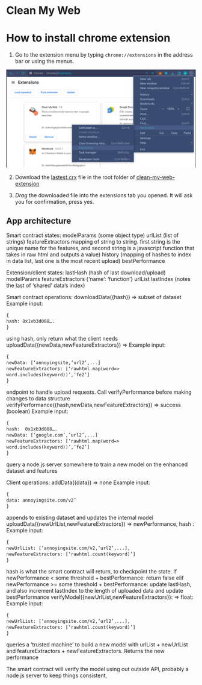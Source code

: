 # Clean My Web

# How to install chrome extension

1. Go to the extension menu by typing `chrome://extensions` in the address bar or using the menus.

![](imgs/chrome-extension.png)

2. Download the [lastest.crx](clean-my-web-extension/latest.crx) file in the root folder of [clean-my-web-extension](clean-my-web-extension)

3. *Drag* the downloaded file into the extensions tab you opened. It will ask you for confirmation, press yes.
## App architecture
Smart contract states:
modelParams (some object type)
urlList (list of strings)
featureExtractors mapping of string to string. first string is the unique name for the features, and second string is a javascript function that takes in raw html and outputs a value)
history (mapping of hashes to index in data list, last one is the most recent upload)
bestPerformance

Extension/client states:
lastHash (hash of last download/upload)
modelParams
featureExtractors {‘name’: ‘function’}
urlList
lastIndex (notes the last of ‘shared’ data’s index)

Smart contract operations:
downloadData({hash}) => subset of dataset
Example input:
```
{
hash: 0x1xb3d088….
}
```
using hash, only return what the client needs
uploadData({newData,newFeatureExtractors}) => 
Example input:
```
{
newData: [‘annoyingsite,’url2’,...]
newFeatureExtractors: [‘rawhtml.map(word=> word.includes(keyword))’,’fe2’]
}
```
endpoint to handle upload requests. Call verifyPerformance before making changes to data structure
verifyPerformance({hash,newData,newFeatureExtractors}) => success (boolean)
Example input:
```
{
hash:  0x1xb3d088….
newData: [‘google.com’,’url2’,...]
newFeatureExtractors: [‘rawhtml.map(word=> word.includes(keyword))’,’fe2’]
}
```
query a node.js server somewhere to train a new model on the enhanced dataset and features

Client operations:
addData({data}) => none
Example input: 
``` 
{
data: annoyingsite.com/v2’
}
```
appends to existing dataset and updates the internal model
uploadData({newUrlList,newFeatureExtractors}) => newPerformance, hash : 
Example input: 
``` 
{
newUrlList: [‘annoyingsite.com/v2,’url2’,...],
newFeatureExtractors: [‘rawhtml.count(keyword)’]
}
```
hash is what the smart contract will return, to checkpoint the state.
If newPerformance < some threshold + bestPerformance: return false
elif newPerformance >= some threshold + bestPerformance: update lastHash, and also increment lastIndex to the length of uploaded data and update bestPerformance
verifyModel({newUrlList,newFeatureExtractors}): => float:
Example input: 
``` 
{
newUrlList: [‘annoyingsite.com/v2,’url2’,...],
newFeatureExtractors: [‘rawhtml.count(keyword)’]
}
```
queries a ‘trusted machine’ to build a new model with urlList + newUrlList and featureExtractors + newFeatureExtractors.
Returns the new performance

The smart contract will verify the model using out outside API, probably a node js server to keep things consistent, 
